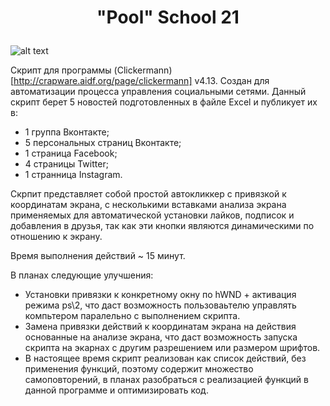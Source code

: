 # <p align=center> "Pool" School 21 </p>

 ![alt text](https://sun9-17.userapi.com/yKuFaMBIif10IaLFAMWzt0BlVLJD0YZ1nOe7AQ/ma-oGNJwqRc.jpg)

Скрипт для программы (Clickermann)[http://crapware.aidf.org/page/clickermann] v4.13. Создан для автоматизации процесса управления социальными сетями.
Данный скрипт берет 5 новостей подготовленных в файле Excel и публикует их в:
- 1 группа Вконтакте;
- 5 персональных страниц Вконтакте;
- 1 страница Facebook;
- 4 страницы Twitter;
- 1 странница Instagram.

Скрпит представляет собой простой автокликкер с привязкой к координатам экрана, с несколькими вставками анализа экрана применяемых для автоматической установки лайков, подписок и добавления в друзья, так как эти кнопки являются динамическими по отношению к экрану.

Время выполнения действий ~ 15 минут.

В планах следующие улучшения:

- Установки привязки к конкретному окну по hWND + активация режима ps\2, что даст возможность пользоваьтелю управлять компьтером паралельно с выполнением скрипта.
- Замена привязки действий к координатам экрана на действия основанные на анализе экрана, что даст возможность запуска скрипта на экарнах с другим разрешением или размером шрифтов.
- В настоящее время скрипт реализован как список действий, без применения функций, поэтому содержит множество самоповторений, в планах разобраться с реализацией функций в данной программе и оптимизировать код.

